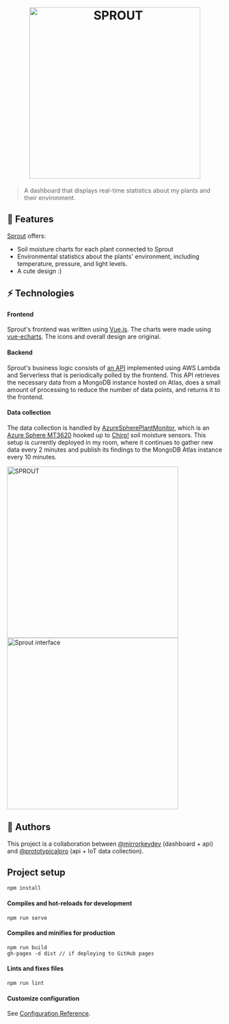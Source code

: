 <h1 align="center">
  <a href="https://mirrorkey.dev/Sprout/">
    <img width=400 src="https://user-images.githubusercontent.com/35010111/91670328-38c94380-ead1-11ea-9967-f82124ca5e92.png" alt="SPROUT">
  </a>
</h1>

> A dashboard that displays real-time statistics about my plants and their environment.

## 🌱 Features
[Sprout](https://mirrorkey.dev/Sprout/) offers:
- Soil moisture charts for each plant connected to Sprout
- Environmental statistics about the plants' environment, including temperature, pressure, and light levels.
- A cute design :)

## ⚡ Technologies

#### Frontend
Sprout's frontend was written using [Vue.js](https://vuejs.org/). The charts were made using [vue-echarts](https://github.com/ecomfe/vue-echarts). The icons and overall design are original.

#### Backend
Sprout's business logic consists of [an API](https://github.com/mirrorkeydev/SproutServerless) implemented using AWS Lambda and Serverless that is periodically polled by the frontend. This API retrieves the necessary data from a MongoDB instance hosted on Atlas, does a small amount of processing to reduce the number of data points, and returns it to the frontend.

#### Data collection
The data collection is handled by [AzureSpherePlantMonitor](https://github.com/prototypicalpro/AzureSpherePlantMonitor), which is an [Azure Sphere MT3620](https://www.element14.com/community/community/designcenter/azure-sphere-starter-kits/) hooked up to [Chirp!](https://www.adafruit.com/product/1965) soil moisture sensors. This setup is currently deployed in my room, where it continues to gather new data every 2 minutes and publish its findings to the MongoDB Atlas instance every 10 minutes.

<img height=400 src="https://user-images.githubusercontent.com/35010111/92289626-f84d3980-eec5-11ea-805c-3dd078c05163.jpg" alt="SPROUT"> <img height=400 src="https://user-images.githubusercontent.com/35010111/92289504-8e349480-eec5-11ea-98c4-3fb83bd4cb50.png" alt="Sprout interface">

## 👥 Authors
This project is a collaboration between [@mirrorkeydev](https://github.com/mirrorkeydev) (dashboard + api) and [@prototypicalpro](https://github.com/prototypicalpro) (api + IoT data collection).

## Project setup
```
npm install
```

#### Compiles and hot-reloads for development
```
npm run serve
```

#### Compiles and minifies for production
```
npm run build
gh-pages -d dist // if deploying to GitHub pages
```

#### Lints and fixes files
```
npm run lint
```

#### Customize configuration
See [Configuration Reference](https://cli.vuejs.org/config/).

